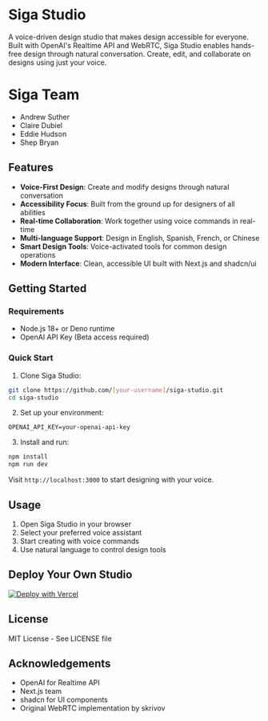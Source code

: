 # Siga Studio
A voice-driven design studio that makes design accessible for everyone. Built with OpenAI's Realtime API and WebRTC, Siga Studio enables hands-free design through natural conversation. Create, edit, and collaborate on designs using just your voice.

# Siga Team
- Andrew Suther
- Claire Dubiel
- Eddie Hudson
- Shep Bryan

## Features
- **Voice-First Design**: Create and modify designs through natural conversation
- **Accessibility Focus**: Built from the ground up for designers of all abilities
- **Real-time Collaboration**: Work together using voice commands in real-time
- **Multi-language Support**: Design in English, Spanish, French, or Chinese
- **Smart Design Tools**: Voice-activated tools for common design operations
- **Modern Interface**: Clean, accessible UI built with Next.js and shadcn/ui

## Getting Started

### Requirements
- Node.js 18+ or Deno runtime
- OpenAI API Key (Beta access required)

### Quick Start

1. Clone Siga Studio:
```bash
git clone https://github.com/[your-username]/siga-studio.git
cd siga-studio
```

2. Set up your environment:
```env
OPENAI_API_KEY=your-openai-api-key
```

3. Install and run:
```bash
npm install
npm run dev
```

Visit `http://localhost:3000` to start designing with your voice.

## Usage
1. Open Siga Studio in your browser
2. Select your preferred voice assistant
3. Start creating with voice commands
4. Use natural language to control design tools

## Deploy Your Own Studio
[![Deploy with Vercel](https://vercel.com/button)](https://vercel.com/new/clone?repository-url=https%3A%2F%2Fgithub.com%2F[your-username]%2Fsiga-studio)

## License
MIT License - See LICENSE file

## Acknowledgements
- OpenAI for Realtime API
- Next.js team
- shadcn for UI components
- Original WebRTC implementation by skrivov
